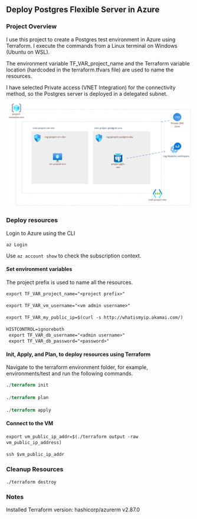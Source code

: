 ## Deploy Postgres Flexible Server in Azure

### Project Overview

I use this project to create a Postgres test environment in Azure using Terraform. I execute the commands from a Linux terminal on Windows (Ubuntu on WSL). 

The environment variable TF_VAR_project_name and the Terraform variable location (hardcoded in the terraform.tfvars file) are used to name the resources.

I have selected Private access (VNET Integration) for the connectivity method, so the Postgres server is deployed in a delegated subnet.


![Azure diagram](/diagram/postgres_flexible_diagram.png)  

### Deploy resources

Login to Azure using the CLI
```
az Login
```

Use `az account show` to check the subscription context.

#### Set environment variables

The project prefix is used to name all the resources.

```variables
export TF_VAR_project_name="<project prefix>"

export TF_VAR_vm_username="<vm admin username>" 

export TF_VAR_my_public_ip=$(curl -s http://whatismyip.akamai.com/)

HISTCONTROL=ignoreboth
 export TF_VAR_db_username="<admin username>"
 export TF_VAR_db_password="<password>"
```

####  Init, Apply, and Plan, to deploy resources using Terraform


Navigate to the terraform environment folder, for example, environments/test and run the following commands.

```terraform
./terraform init

./terraform plan

./terraform apply
```
####  Connect to the VM

```
export vm_public_ip_addr=$(./terraform output -raw vm_public_ip_address) 

ssh $vm_public_ip_addr
```



###  Cleanup Resources

```
./terraform destroy
```

### Notes

Installed Terraform version: hashicorp/azurerm v2.87.0 
